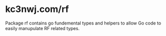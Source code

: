 # kc3nwj.com/rf

Package rf contains go fundemental types and helpers to allow Go code to
easily manupulate RF related types.
